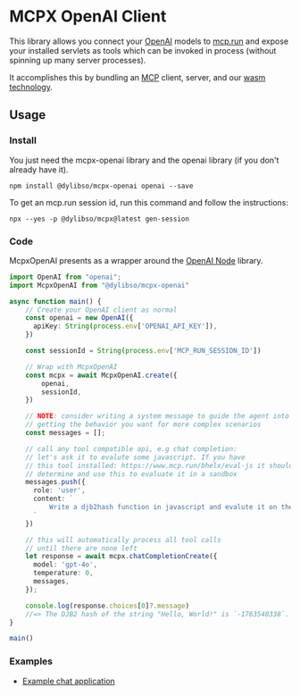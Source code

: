 # MCPX OpenAI Client

This library allows you connect your [OpenAI](https://openai.com) models to
[mcp.run](https://mcp.run) and expose your installed servlets as tools which can be 
invoked in process (without spinning up many server processes).

It accomplishes this by bundling an [MCP](https://modelcontextprotocol.io/introduction)
client, server, and our [wasm technology](https://www.getxtp.com/).

## Usage

### Install

You just need the mcpx-openai library and the openai library (if you don't already have it).

```
npm install @dylibso/mcpx-openai openai --save
```

To get an mcp.run session id, run this command and follow the instructions:

```
npx --yes -p @dylibso/mcpx@latest gen-session
```

### Code

McpxOpenAI presents as a wrapper around the [OpenAI Node](https://github.com/openai/openai-node) library.

```typescript
import OpenAI from "openai";
import McpxOpenAI from "@dylibso/mcpx-openai"

async function main() {
    // Create your OpenAI client as normal
    const openai = new OpenAI({
      apiKey: String(process.env['OPENAI_API_KEY']),
    })

    const sessionId = String(process.env['MCP_RUN_SESSION_ID'])

    // Wrap with McpxOpenAI
    const mcpx = await McpxOpenAI.create({
        openai,
        sessionId,
    })

    // NOTE: consider writing a system message to guide the agent into
    // getting the behavior you want for more complex scenarios
    const messages = [];

    // call any tool compatible api, e.g chat completion:
    // let's ask it to evalute some javascript. If you have
    // this tool installed: https://www.mcp.run/bhelx/eval-js it should
    // determine and use this to evaluate it in a sandbox
    messages.push({
      role: 'user',
      content: `
          Write a djb2hash function in javascript and evalute it on the string "Hello, World!"
      `
    })

    // this will automatically process all tool calls
    // until there are none left
    let response = await mcpx.chatCompletionCreate({
      model: 'gpt-4o',
      temperature: 0,
      messages,
    });

    console.log(response.choices[0]?.message)
    //=> The DJB2 hash of the string "Hello, World!" is `-1763540338`.
}

main()
```

### Examples

* [Example chat application](examples/chat)

